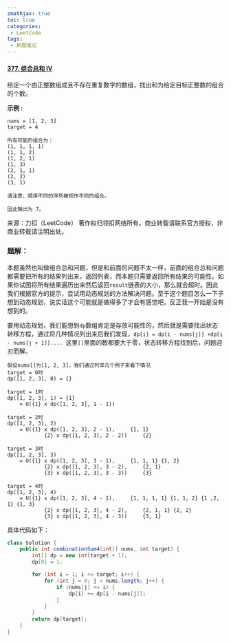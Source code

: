 ```yaml
---
zmathjax: true
toc: true
categories:
 - LeetCode
tags:
 - 刷题笔记
---
```


#### [377. 组合总和 Ⅳ](https://leetcode-cn.com/problems/combination-sum-iv/)

给定一个由正整数组成且不存在重复数字的数组，找出和为给定目标正整数的组合的个数。

<!--more-->
**示例 :**

```
nums = [1, 2, 3]
target = 4

所有可能的组合为：
(1, 1, 1, 1)
(1, 1, 2)
(1, 2, 1)
(1, 3)
(2, 1, 1)
(2, 2)
(3, 1)

请注意，顺序不同的序列被视作不同的组合。

因此输出为 7。
```

来源：力扣（LeetCode）
著作权归领扣网络所有。商业转载请联系官方授权，非商业转载请注明出处。

### 题解：

本题虽然也叫做组合总和问题，但是和前面的问题不太一样，前面的组合总和问题都需要把所有的结果列出来，返回列表，而本题只需要返回所有结果的可能性。如果你试图将所有结果遍历出来然后返回`result`链表的大小，那么就会超时。因此我们根据官方的提示，尝试用动态规划的方法解决问题。至于这个题目怎么一下子想到动态规划，说实话这个可能就是做得多了才会有感觉吧，反正我一开始是没有想到的。

要用动态规划，我们能想到`dp`数组肯定是存放可能性的，然后就是需要找出状态转移方程，通过将几种情况列出来后我们发现，`dp[i] = dp[i - nums[j]] +dp[i - nums[j + 1]].... `这里`[]`里面的数都要大于零，状态转移方程找到后，问题迎刃而解。

```
假设nums[]为[1, 2, 3]，我们通过列举几个例子来看下情况
target = 0时
dp([1, 2, 3], 0) = {}

target = 1时
dp([1, 2, 3], 1) = {1}
	= U({1} x dp([1, 2, 3], 1 - 1))

target = 2时
dp([1, 2, 3], 2) 
	= U({1} x dp([1, 2, 3], 2 - 1), 	{1, 1}
			{2} x dp([1, 2, 3], 2 - 2))		{2}

target = 3时
dp([1, 2, 3], 3)  
	= U({1} x dp([1, 2, 3], 3 - 1), 	{1, 1, 1} {1, 2}
			{2} x dp([1, 2, 3], 3 - 2),		{2, 1}
			{3} x dp([1, 2, 3], 3 - 3))		{3}

target = 4时
dp([1, 2, 3], 4) 
	= U({1} x dp([1, 2, 3], 4 - 1), 	{1, 1, 1, 1} {1, 1, 2} {1 ,2, 1} {1, 3}
			{2} x dp([1, 2, 3], 4 - 2),		{2, 1, 1} {2, 2}
			{3} x dp([1, 2, 3], 4 - 3))		{3, 1}
```

具体代码如下：

```java
class Solution {
    public int combinationSum4(int[] nums, int target) {
        int[] dp = new int[target + 1];
        dp[0] = 1;

        for (int i = 1; i <= target; i++) {
            for (int j = 0; j < nums.length; j++) {
                if (nums[j] <= i) {
                    dp[i] += dp[i - nums[j]];
                }
            }
        }
        return dp[target];
    }
}
```

